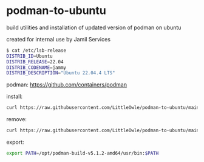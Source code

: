 # podman-to-ubuntu
build utilities and installation of updated version of podman on ubuntu
                     
created for internal use by Jamil Services

~~~bash
$ cat /etc/lsb-release 
DISTRIB_ID=Ubuntu
DISTRIB_RELEASE=22.04
DISTRIB_CODENAME=jammy
DISTRIB_DESCRIPTION="Ubuntu 22.04.4 LTS"
~~~

podman: https://github.com/containers/podman

install:
~~~bash
curl https://raw.githubusercontent.com/LittleOwle/podman-to-ubuntu/main/scripts/build.sh -sSf | sudo bash
~~~


remove:
~~~bash
curl https://raw.githubusercontent.com/LittleOwle/podman-to-ubuntu/main/scripts/remove.sh -sSf | sudo bash
~~~


export:
~~~bash
export PATH=/opt/podman-build-v5.1.2-amd64/usr/bin:$PATH
~~~
